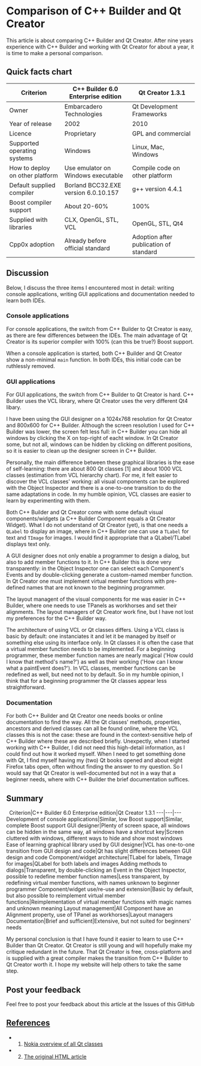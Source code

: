 # Comparison of C++ Builder and Qt Creator

This article is about comparing C++ Builder and Qt Creator. After nine
years experience with C++ Builder and working with Qt
Creator for about a year, it is time to make a
personal comparison.

## Quick facts chart

Criterion|C++ Builder 6.0 Enterprise edition|Qt Creator 1.3.1
---|---|---
Owner|Embarcadero Technologies|Qt Development Frameworks
Year of release|2002|2010
Licence|Proprietary|GPL and commercial
Supported operating systems|Windows|Linux, Mac, Windows
How to deploy on other platform|Use emulator on Windows executable|Compile code on other platform
Default supplied compiler| Borland BCC32.EXE version 6.0.10.157|g++ version 4.4.1
Boost compiler support|About 20-60%|100%
Supplied with libraries|CLX, OpenGL, STL, VCL| OpenGL, STL, Qt4
Cpp0x adoption|Already before official standard|Adoption after publication of standard

## Discussion

Below, I discuss the three items I encountered most in detail: writing
console applications, writing GUI applications and documentation needed
to learn both IDEs.

### Console applications

For console applications, the switch from C++ Builder
to Qt Creator is easy, as there are few differences
between the IDEs. The main advantage of Qt
Creator is its superior compiler
with 100% (can this be true?) Boost support.

When a console application is started, both C++
Builder and Qt Creator show a
non-minimal `main` function. In both IDEs,
this initial code can be ruthlessly removed.

### GUI applications

For GUI applications, the switch from C++
Builder to Qt Creator is hard. C++
Builder uses the VCL
library, where Qt Creator uses the
very different Qt4 libary.

I have been using the GUI designer on a 1024x768
resolution for Qt Creator and 800x600 for C++
Builder. Although the screen resolution I used for C++
Builder was lower, the screen felt less full: in C++
Builder you can hide all windows by clicking the X on
top-right of eacht window. In Qt Creator some, but
not all, windows can be hidden by clicking on different positions, so it
is easier to clean up the designer screen in C++
Builder.

Personally, the main difference between these graphical libraries is the
ease of self-learning: there are about 800 Qt
classes [1] and about 1000 VCL
classes (estimation from VCL hierarchy
chart). For me, it felt easier to discover the VCL
classes' working: all visual components can be explored
with the Object Inspector and there is a one-to-one transition to do the
same adaptations in code. In my humble opinion, VCL
classes are easier to learn by experimenting with them.

Both C++ Builder and Qt Creator
come with some default visual components/widgets (a C++
Builder Component equals a Qt
Creator Widget). What I do not understand of Qt
Creator (yet), is that one needs a `QLabel` to display
an image, where in C++ Builder one can use a `TLabel`
for text and `TImage` for images. I would find it
appropriate that a QLabel/TLabel displays text only.

A GUI designer does not only enable a programmer to design
a dialog, but also to add member functions to
it. In C++ Builder this is done very transparently: in
the Object Inspector one can select each Component's Events and by
double-clicking generate a custom-named member
function. In Qt Creator one
must implement virtual member
functions with pre-defined names that are not
known to the beginning programmer.

The layout managent of the visual components for me was easier in C++
Builder, where one needs to use TPanels as workhorses
and set their alignments. The layout managers of Qt
Creator work fine, but I have not lost my preferences
for the C++ Builder way.

The architecture of using VCL or Qt
classes differs. Using a VCL
class is basic by default: one
instanciates it and let it be managed by itself or
something else using its interface only. In
Qt classes it is often the case that a
virtual member function needs
to be implemented. For a beginning programmer, these member
function names are nearly magical ('How could I
know that method's name?') as well as their working ('How can I know
what a paintEvent does?'). In VCL classes,
member functions can be redefined as well, but
need not to by default. So in my humble opinion, I think that for a
beginning programmer the Qt classes appear
less straightforward.

### Documentation

For both C++ Builder and Qt
Creator one needs books or online documentation to
find the way. All the Qt classes' methods, properties, ancestors and
derived classes can all be found online, where the VCL classes this is
not the case: these are found in the context-sensitive help of C++
Builder where these are described briefly. Unexpectly,
when I started working with C++ Builder, I did not
need this high-detail information, as I could find out how it worked
myself. When I need to get something done with Qt, I find myself having
my (two) Qt books opened and about eight Firefox tabs open, often
without finding the answer to my question. So I would say that Qt
Creator is well-documented but not in a way that a
beginner needs, where with C++ Builder the brief
documentation suffices.

## Summary
 
Criterion|C++ Builder 6.0 Enterprise edition|Qt Creator 1.3.1
---|---|---
Development of console applications|Similar, low Boost support|Similar, complete Boost support
GUI designer|Plenty of screen space, all windows can be hidden in the same way, all windows have a shortcut key|Screen cluttered with windows, different ways to hide and show most windows
Ease of learning graphical library used by GUI designer|VCL has one-to-one transition from GUI design and code|Qt has slight differences between GUI design and code
Component/widget architecture|TLabel for labels, TImage for images|QLabel for both labels and images
Adding methods to dialogs|Transparent, by double-clicking an Event in the Object Inspector, possible to redefine member function names|Less transparent, by redefining virtual member functions, with names unknown to beginner programmer
Component/widget use/re-use and extension|Basic by default, but also possible to reimplement virtual member functions|Reimplementation of virtual member functions with magic names and unknown meaning
Layout management|All Component have an Alignment property, use of TPanel as workhorses|Layout managers
Documentation|Brief and sufficient|Extensive, but not suited for beginners' needs

My personal conclusion is that I have found it easier to learn to use
C++ Builder than Qt Creator. Qt
Creator is still young and will hopefully make my
critique redundant in the future. That Qt Creator is
free, cross-platform and is supplied with a great
compiler makes the transition from C++
Builder to Qt Creator worth it. I
hope my website will help others to take the same step.

## Post your feedback

Feel free to post your feedback about this article at the Issues of this GitHub

## [References](CppReferences.htm)

 * 1. [Nokia overview of all Qt classes](http://doc.qt.nokia.com/4.6/classes.html)
 * 2. [The original HTML article](http://richelbilderbeek.nl/CppCompareCppBuilderAndQtCreator.htm)


